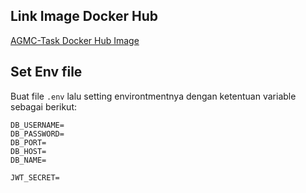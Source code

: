 ## Link Image Docker Hub
[AGMC-Task Docker Hub Image](https://hub.docker.com/repository/docker/jiran03/agmc-task)
## Set Env file
Buat file `.env` lalu setting environtmentnya dengan ketentuan variable sebagai berikut:

```
DB_USERNAME=
DB_PASSWORD=
DB_PORT= 
DB_HOST=
DB_NAME=

JWT_SECRET= 

```